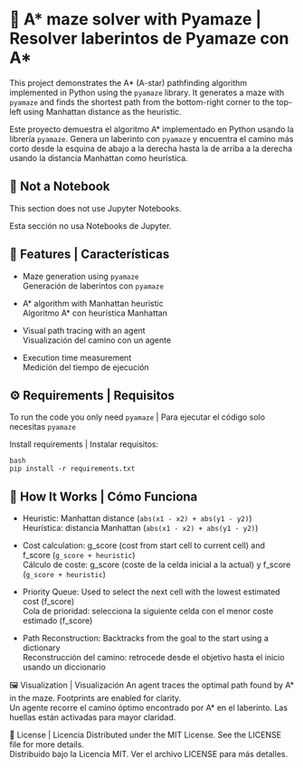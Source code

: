 # 🧭 A* maze solver with Pyamaze | Resolver laberintos de Pyamaze con A*
This project demonstrates the A* (A-star) pathfinding algorithm implemented in Python using the ``pyamaze`` library. It generates a maze with ``pyamaze`` and finds the shortest path from the bottom-right corner to the top-left using Manhattan distance as the heuristic.

Este proyecto demuestra el algoritmo A* implementado en Python usando la librería ``pyamaze``. Genera un laberinto con ``pyamaze`` y encuentra el camino más corto desde la esquina de abajo a la derecha hasta la de arriba a la derecha usando la distancia Manhattan como heurística.

## 📘 Not a Notebook
This section does not use Jupyter Notebooks.

Esta sección no usa Notebooks de Jupyter.

## 🚀 Features | Características
- Maze generation using ``pyamaze``  
  Generación de laberintos con ``pyamaze``

- A* algorithm with Manhattan heuristic  
  Algoritmo A* con heurística Manhattan

- Visual path tracing with an agent  
  Visualización del camino con un agente

- Execution time measurement  
  Medición del tiempo de ejecución

## ⚙️ Requirements | Requisitos
To run the code you only need ``pyamaze`` | Para ejecutar el código solo necesitas ``pyamaze``

Install requirements | Instalar requisitos:
```
bash
pip install -r requirements.txt
```
## 🧠 How It Works | Cómo Funciona
- Heuristic: Manhattan distance (``abs(x1 - x2) + abs(y1 - y2)``)  
  Heurística: distancia Manhattan (``abs(x1 - x2) + abs(y1 - y2)``)

- Cost calculation: g_score (cost from start cell to current cell) and f_score (``g_score + heuristic``)  
  Cálculo de coste: g_score (coste de la celda inicial a la actual) y f_score (``g_score + heuristic``)
  
- Priority Queue: Used to select the next cell with the lowest estimated cost (f_score)  
  Cola de prioridad: selecciona la siguiente celda con el menor coste estimado (f_score)
  
- Path Reconstruction: Backtracks from the goal to the start using a dictionary  
  Reconstrucción del camino: retrocede desde el objetivo hasta el inicio usando un diccionario

🖼️ Visualization | Visualización
An agent traces the optimal path found by A* in the maze. Footprints are enabled for clarity.  
Un agente recorre el camino óptimo encontrado por A* en el laberinto. Las huellas están activadas para mayor claridad.

📄 License | Licencia
Distributed under the MIT License. See the LICENSE file for more details.  
Distribuido bajo la Licencia MIT. Ver el archivo LICENSE para más detalles.
